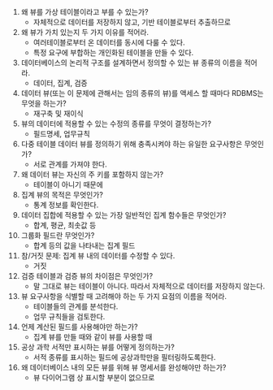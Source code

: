 1. 왜 뷰를 가상 테이블이라고 부를 수 있는가?
   - 자체적으로 데이터를 저장하지 않고, 기반 테이블로부터 추출하므로
1. 왜 뷰가 가치 있는지 두 가지 이유를 적어라. 
   - 여러테이블로부터 온 데이터를 동시에 다룰 수 있다.
   - 특정 요구에 부합하는 개인화된 테이블을 만들 수 있다.
1. 데이터베이스의 논리적 구조를 설계하면서 정의할 수 있는 뷰 종류의 이름을 적어라.
   - 데이터, 집계, 검증
1. 데이터 뷰(또는 이 문제에 관해서는 임의 종류의 뷰)를 액세스 할 때마다 RDBMS는 무엇을 하는가?
   - 재구축 및 재이식
1. 뷰의 데이터에 적용할 수 있는 수정의 종류를 무엇이 결정하는가?
   - 필드명세, 업무규칙
1. 다중 테이블 데이터 뷰를 정의하기 위해 충족시켜야 하는 유일한 요구사항은 무엇인가?
   - 서로 관계를 가져야 한다.
1. 왜 데이터 뷰는 자신의 주 키를 포함하지 않는가?
   - 테이블이 아니기 때문에 
1. 집계 뷰의 목적은 무엇인가?
   - 통계 정보를 확인한다.
1. 데이터 집합에 적용할 수 있는 가장 일반적인 집계 함수들은 무엇인가?
   - 합계, 평균, 최솟값 등
1. 그룹화 필드란 무엇인가?
   - 합계 등의 값을 나타내는 집계 필드
1. 참/거짓 문제: 집계 뷰 내의 데이터를 수정할 수 있다.
   - 거짓
1. 검증 테이블과 검증 뷰의 차이점은 무엇인가?
   - 말 그대로 뷰는 테이블이 아니다. 따라서 자체적으로 데이터를 저장하지 않는다.
1. 뷰 요구사항을 식별할 때 고려해야 하는 두 가지 요점의 이름을 적어라.
   - 테이블들의 관계를 분석한다.
   - 업무 규칙들을 검토한다.
1. 언제 계산된 필드를 사용해야만 하는가?
   - 집계 뷰를 만들 때와 같이 뷰를 사용할 때
1. 공상 과학 서적만 표시하는 뷰를 어떻게 정의하는가?
   - 서적 종류를 표시하는 필드에 공상과학만을 필터링하도록한다.
1. 왜 데이터베이스 내의 모든 뷰를 위해 뷰 명세서를 완성해야만 하는가?
   - 뷰 다이어그램 상 표시할 부분이 없으므로
